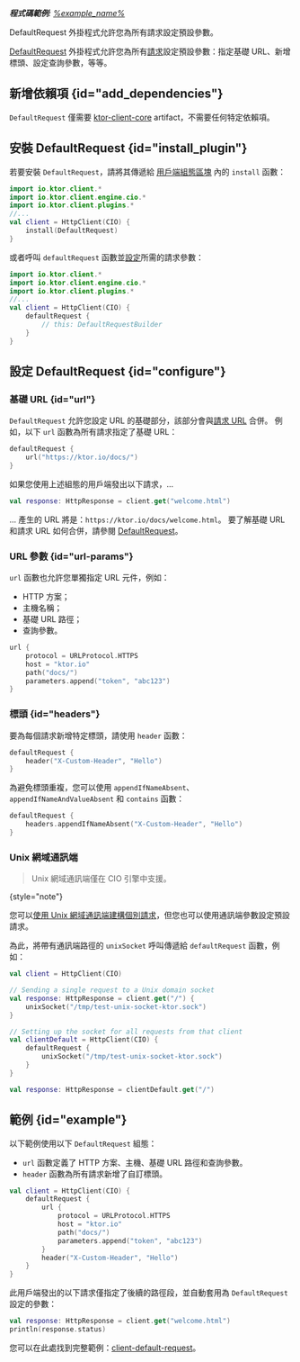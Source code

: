 [//]: # (title: 預設請求)

<show-structure for="chapter" depth="2"/>
<primary-label ref="client-plugin"/>

<tldr>
<var name="example_name" value="client-default-request"/>
<p>
    <b>程式碼範例</b>:
    <a href="https://github.com/ktorio/ktor-documentation/tree/%ktor_version%/codeSnippets/snippets/%example_name%">
        %example_name%
    </a>
</p>
</tldr>

<link-summary>
DefaultRequest 外掛程式允許您為所有請求設定預設參數。
</link-summary>

[DefaultRequest](https://api.ktor.io/ktor-client/ktor-client-core/io.ktor.client.plugins/-default-request/index.html) 外掛程式允許您為所有[請求](client-requests.md)設定預設參數：指定基礎 URL、新增標頭、設定查詢參數，等等。

## 新增依賴項 {id="add_dependencies"}

`DefaultRequest` 僅需要 [ktor-client-core](client-dependencies.md) artifact，不需要任何特定依賴項。

## 安裝 DefaultRequest {id="install_plugin"}

若要安裝 `DefaultRequest`，請將其傳遞給 [用戶端組態區塊](client-create-and-configure.md#configure-client) 內的 `install` 函數：

```kotlin
import io.ktor.client.*
import io.ktor.client.engine.cio.*
import io.ktor.client.plugins.*
//...
val client = HttpClient(CIO) {
    install(DefaultRequest)
}
```

或者呼叫 `defaultRequest` 函數並[設定](#configure)所需的請求參數：

```kotlin
import io.ktor.client.*
import io.ktor.client.engine.cio.*
import io.ktor.client.plugins.*
//...
val client = HttpClient(CIO) {
    defaultRequest {
        // this: DefaultRequestBuilder
    }
}
```

## 設定 DefaultRequest {id="configure"}

### 基礎 URL {id="url"}

`DefaultRequest` 允許您設定 URL 的基礎部分，該部分會與[請求 URL](client-requests.md#url) 合併。
例如，以下 `url` 函數為所有請求指定了基礎 URL：

```kotlin
defaultRequest {
    url("https://ktor.io/docs/")
}
```

如果您使用上述組態的用戶端發出以下請求，...

```kotlin
val response: HttpResponse = client.get("welcome.html")
```

... 產生的 URL 將是：`https://ktor.io/docs/welcome.html`。
要了解基礎 URL 和請求 URL 如何合併，請參閱 [DefaultRequest](https://api.ktor.io/ktor-client/ktor-client-core/io.ktor.client.plugins/-default-request/index.html)。

### URL 參數 {id="url-params"}

`url` 函數也允許您單獨指定 URL 元件，例如：
- HTTP 方案；
- 主機名稱；
- 基礎 URL 路徑；
- 查詢參數。

```kotlin
url {
    protocol = URLProtocol.HTTPS
    host = "ktor.io"
    path("docs/")
    parameters.append("token", "abc123")
}
```

### 標頭 {id="headers"}

要為每個請求新增特定標頭，請使用 `header` 函數：

```kotlin
defaultRequest {
    header("X-Custom-Header", "Hello")
}
```

為避免標頭重複，您可以使用 `appendIfNameAbsent`、`appendIfNameAndValueAbsent` 和 `contains` 函數：

```kotlin
defaultRequest {
    headers.appendIfNameAbsent("X-Custom-Header", "Hello")
}
```

### Unix 網域通訊端

> Unix 網域通訊端僅在 CIO 引擎中支援。
>
{style="note"}

您可以[使用 Unix 網域通訊端建構個別請求](client-requests.md#specify-a-unix-domain-socket)，但您也可以使用通訊端參數設定預設請求。

為此，將帶有通訊端路徑的 `unixSocket` 呼叫傳遞給 `defaultRequest` 函數，例如：

```kotlin
val client = HttpClient(CIO)

// Sending a single request to a Unix domain socket
val response: HttpResponse = client.get("/") {
    unixSocket("/tmp/test-unix-socket-ktor.sock")
}

// Setting up the socket for all requests from that client
val clientDefault = HttpClient(CIO) {
    defaultRequest {
        unixSocket("/tmp/test-unix-socket-ktor.sock")
    }    
}

val response: HttpResponse = clientDefault.get("/")
```

## 範例 {id="example"}

以下範例使用以下 `DefaultRequest` 組態：
* `url` 函數定義了 HTTP 方案、主機、基礎 URL 路徑和查詢參數。
* `header` 函數為所有請求新增了自訂標頭。

```kotlin
val client = HttpClient(CIO) {
    defaultRequest {
        url {
            protocol = URLProtocol.HTTPS
            host = "ktor.io"
            path("docs/")
            parameters.append("token", "abc123")
        }
        header("X-Custom-Header", "Hello")
    }
}
```

此用戶端發出的以下請求僅指定了後續的路徑段，並自動套用為 `DefaultRequest` 設定的參數：

```kotlin
val response: HttpResponse = client.get("welcome.html")
println(response.status)
```

您可以在此處找到完整範例：[client-default-request](https://github.com/ktorio/ktor-documentation/tree/%ktor_version%/codeSnippets/snippets/client-default-request)。